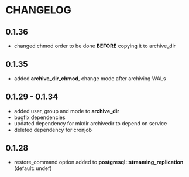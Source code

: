 # CHANGELOG

## 0.1.36

* changed chmod order to be done **BEFORE** copying it to archive_dir

## 0.1.35

* added **archive_dir_chmod**, change mode after archiving WALs

## 0.1.29 - 0.1.34

* added user, group and mode to **archive_dir**
* bugfix dependencies
* updated dependency for mkdir archivedir to depend on service
* deleted dependency for cronjob

## 0.1.28

* restore_command option added to **postgresql::streaming_replication** (default: undef)
